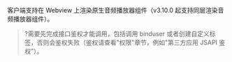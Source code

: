 客户端支持在 Webview 上渲染原生音频播放器组件（v3.10.0 起支持同层渲染音频播放器组件）。

>?需要先完成接口鉴权才能调用，包括调用 binduser 或者创建自定义标签，否则会鉴权失败（鉴权请查看"权限"章节，例如"第三方应用 JSAPI 鉴权"）。
